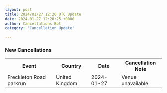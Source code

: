 ```yaml
---
layout: post
title: 2024/01/27 12:20 UTC Update
date: 2024-01-27 12:20:25 +0000
author: Cancellations Bot
category: 'Cancellation Update'

---
```


<h3>New Cancellations</h3>
<div class='hscrollable'>
<table style='width: 100%'>
    <tr>
        <th>Event</th>
        <th>Country</th>
        <th>Date</th>
        <th>Cancellation Note</th>
    </tr>
    <tr>
        <td>Freckleton Road parkrun</td>
        <td>United Kingdom</td>
        <td>2024-01-27</td>
        <td>Venue unavailable</td>
    </tr>
</table>
</div>
